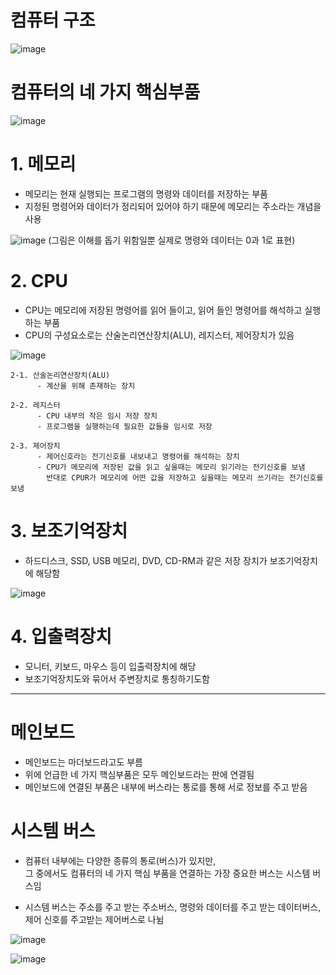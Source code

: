 # 컴퓨터 구조 
![image](https://github.com/user-attachments/assets/816a112f-9032-4cf5-a11b-6aadd79e6627)

# 컴퓨터의 네 가지 핵심부품
![image](https://github.com/user-attachments/assets/45cac209-497f-4c60-886e-347e835e8afd)

# 1. 메모리 
  - 메모리는 현재 실행되는 프로그램의 명령와 데이터를 저장하는 부품
  - 지정된 명령어와 데이터가 정리되어 있어야 하기 때문에 메모리는 주소라는 개념을 사용
    
  ![image](https://github.com/user-attachments/assets/1e13bd4c-e789-4c9f-b0f2-dac8753e14d1)
(그림은 이해를 돕기 위함일뿐 실제로 명령와 데이터는 0과 1로 표현)

# 2. CPU
  - CPU는 메모리에 저장된 명령어를 읽어 들이고, 읽어 들인 명령어를 해석하고 실행하는 부품
  - CPU의 구성요소로는 산술논리연산장치(ALU), 레지스터, 제어장치가 있음
    
  ![image](https://github.com/user-attachments/assets/b98b08bc-b4f1-4823-9f20-a10caec3ab0e)

    2-1. 산술논리연산장치(ALU) 
          - 계산을 위해 존재하는 장치
          
    2-2. 레지스터
          - CPU 내부의 작은 임시 저장 장치
          - 프로그램을 실행하는데 필요한 값들을 임시로 저장
          
    2-3. 제어장치
          - 제어신호라는 전기신호를 내보내고 명령어를 해석하는 장치
          - CPU가 메모리에 저장된 값을 읽고 싶을때는 메모리 읽기라는 전기신호를 보냄
            반대로 CPUR가 메모리에 어떤 값을 저장하고 싶을때는 메모리 쓰기라는 전기신호를 보냄

# 3. 보조기억장치
   - 하드디스크, SSD, USB 메모리, DVD, CD-RM과 같은 저장 장치가 보조기억장치에 해당함
     
![image](https://github.com/user-attachments/assets/688c69a1-a19f-440f-a1de-6c4eba3af78d)

# 4. 입출력장치
   - 모니터, 키보드, 마우스 등이 입출력장치에 해당
   - 보조기억장치도와 묶어서 주변장치로 통칭하기도함 
<hr>

# 메인보드
   - 메인보드는 마더보드라고도 부름
   - 위에 언급한 네 가지 핵심부품은 모두 메인보드라는 판에 연결됨
   - 메인보드에 연결된 부품은 내부에 버스라는 통로를 통해 서로 정보를 주고 받음

# 시스템 버스
   - 컴퓨터 내부에는 다양한 종류의 통로(버스)가 있지만, <br>
     그 중에서도 컴퓨터의 네 가지 핵심 부품을 연결하는 가장 중요한 버스는 시스템 버스임
     
   - 시스템 버스는 주소를 주고 받는 주소버스, 명령와 데이터를 주고 받는 데이터버스, 제어 신호를 주고받는 제어버스로 나뉨
     
![image](https://github.com/user-attachments/assets/c72e763d-efb5-4495-8a87-27deb8c36e82)

![image](https://github.com/user-attachments/assets/bcbd2ea3-58d9-4990-ad5d-0394df443870)

 
  
